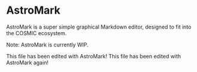 # AstroMark

AstroMark is a super simple graphical Markdown editor, designed to fit into the COSMIC ecosystem. 

Note: AstroMark is currently WIP. 

This file has been edited with AstroMark!
This file has been edited with AstroMark again!
